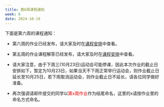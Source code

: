 ```yaml
---
title: 第6周课程通知
week: 6
date: 2024-10-19
---
```


下面是第六周的课程通知：

- 第六周的作业已经发布，请大家及时在[课程安排](../schedule)中查看。

- 第五周的作业课程解答已经发布，请大家及时在[课程安排](../schedule)中查看。

- 请大家注意，由于下周三(10月23日)运动会可能停课，因此本次作业的截止日安排如下，暂定为10月23日，如果当天不下雨正常举行运动会，则作业截止日延长至10月25日，若下雨取消运动会，则作业截止日不延长，请各位同学做好准备。

- 再次强调请邮件提交的同学以<font color="#dd0000">第x周作业</font>作为结尾命名，这里的x请按作业里的命名方式命名。



